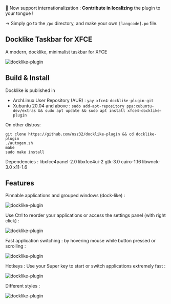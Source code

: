📌 Now support internationalization : **Contribute in localizing** the plugin to your tongue !

→ Simply go to the ```/po``` directory, and make your own ```[langcode].po``` file.



Docklike Taskbar for XFCE
-----------------------------------
A modern, docklike, minimalist taskbar for XFCE

![docklike-plugin](https://i.imgur.com/O0nvthj.jpg)

Build & Install
-----------------------------------

Docklike is published in
* ArchLinux User Repository (AUR) : `yay xfce4-docklike-plugin-git`
* Xubuntu 20.04 and above : `sudo add-apt-repository ppa:xubuntu-dev/extras && sudo apt update && sudo apt install xfce4-docklike-plugin`

On other distros:
```
git clone https://github.com/nsz32/docklike-plugin && cd docklike-plugin
./autogen.sh
make
sudo make install
```

Dependencies :
libxfce4panel-2.0
libxfce4ui-2
gtk-3.0
cairo-1.16
libwnck-3.0
x11-1.6

Features
-----------------------------------
Pinnable applications and grouped windows (dock-like) :

![docklike-plugin](https://i.imgur.com/b4qDHCB.jpg)

Use Ctrl to reorder your applications or access the settings panel (with right click) :

![docklike-plugin](https://i.imgur.com/CUFp6QP.jpg)

Fast application switching : by hovering mouse while button pressed or scrolling :

![docklike-plugin](https://i.imgur.com/bpR1E6j.jpg)

Hotkeys : Use your Super key to start or switch applications extremely fast :

![docklike-plugin](https://i.imgur.com/OykcJlT.png)

Different styles :

![docklike-plugin](https://i.imgur.com/9nWqkCG.jpg)
